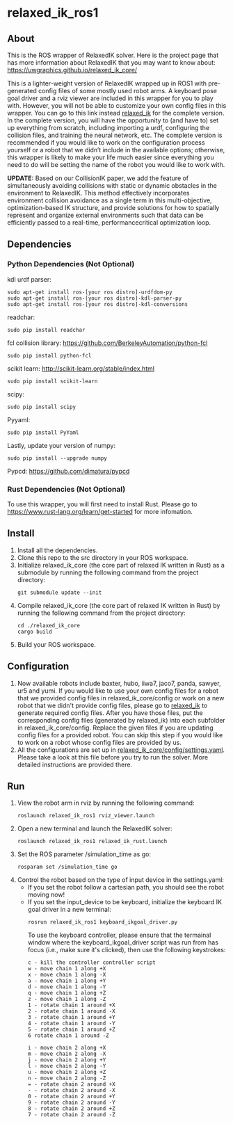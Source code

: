 # relaxed_ik_ros1
## About
This is the ROS wrapper of RelaxedIK solver. Here is the project page that has more information about RelaxedIK that you may want to know about: https://uwgraphics.github.io/relaxed_ik_core/

This is a lighter-weight version of RelaxedIK wrapped up in ROS1 with pre-generated config files of some mostly used robot arms. A keyboard pose goal driver and a rviz viewer are included in this wrapper for you to play with. However, you will not be able to customize your own config files in this wrapper. You can go to this link instead [relaxed_ik](https://github.com/uwgraphics/relaxed_ik) for the complete version. In the complete version, you will have the opportunity to (and have to) set up everything from scratch, including importing a urdf, configuring the collision files, and training the neural network, etc. The complete version is recommended if you would like to work on the configuration process yourself or a robot that we didn’t include in the available options; otherwise, this wrapper is likely to make your life much easier since everything you need to do will be setting the name of the robot you would like to work with.

**UPDATE:** Based on our CollisionIK paper, we add the feature of simultaneously avoiding collisions with static or dynamic obstacles in the environment to RelaxedIK. This method effectively incorporates environment collision avoidance as a single term in this multi-objective, optimization-based IK structure, and provide solutions for how to spatially represent and organize external environments such that data can be efficiently passed to a real-time, performancecritical optimization loop.

## Dependencies
### Python Dependencies (Not Optional)
kdl urdf parser:
```
sudo apt-get install ros-[your ros distro]-urdfdom-py
sudo apt-get install ros-[your ros distro]-kdl-parser-py
sudo apt-get install ros-[your ros distro]-kdl-conversions 
```

readchar:
```
sudo pip install readchar
```

fcl collision library:
https://github.com/BerkeleyAutomation/python-fcl
```
sudo pip install python-fcl
```

scikit learn:
http://scikit-learn.org/stable/index.html
```
sudo pip install scikit-learn
```

scipy:
```
sudo pip install scipy
```

Pyyaml:
```
sudo pip install PyYaml
```

Lastly, update your version of numpy:
```
sudo pip install --upgrade numpy
```

Pypcd:
https://github.com/dimatura/pypcd

### Rust Dependencies (Not Optional)
To use this wrapper, you will first need to install Rust. Please go to https://www.rust-lang.org/learn/get-started for more infomation.

## Install
1. Install all the dependencies.
1. Clone this repo to the src directory in your ROS workspace.
1. Initialize relaxed_ik_core (the core part of relaxed IK written in Rust) as a submodule by running the following command from the project directory: 
	```
	git submodule update --init
	```
1. Compile relaxed_ik_core (the core part of relaxed IK written in Rust) by running the following command from the project directory:
	```
    cd ./relaxed_ik_core
	cargo build
    ```
1. Build your ROS workspace.

## Configuration
1. Now available robots include baxter, hubo, iiwa7, jaco7, panda, sawyer, ur5 and yumi. If you would like to use your own config files for a robot that we provided config files in relaxed_ik_core/config or work on a new robot that we didn't provide config files, please go to [relaxed_ik](https://github.com/uwgraphics/relaxed_ik) to generate required config files. After you have those files, put the corresponding config files (generated by relaxed_ik) into each subfolder in relaxed_ik_core/config. Replace the given files if you are updating config files for a provided robot. You can skip this step if you would like to work on a robot whose config files are provided by us. 
1. All the configurations are set up in [relaxed_ik_core/config/settings.yaml](https://github.com/uwgraphics/relaxed_ik_core/blob/dev/config/settings.yaml). Please take a look at this file before you try to run the solver. More detailed instructions are provided there.

## Run
1. View the robot arm in rviz by running the following command:
    ```
    roslaunch relaxed_ik_ros1 rviz_viewer.launch
    ```
1. Open a new terminal and launch the RelaxedIK solver: 
    ```
    roslaunch relaxed_ik_ros1 relaxed_ik_rust.launch
    ```
1. Set the ROS parameter /simulation_time as go:
    ```
    rosparam set /simulation_time go
    ```
1. Control the robot based on the type of input device in the settings.yaml:
	+ If you set the robot follow a cartesian path, you should see the robot moving now!
	+ If you set the input_device to be keyboard, initialize the keyboard IK goal driver in a new terminal:
		```
		rosrun relaxed_ik_ros1 keyboard_ikgoal_driver.py
		```
		To use the keyboard controller, please ensure that the termainal window where the keyboard_ikgoal_driver script was run from has focus (i.e., make sure it's clicked), then use the following keystrokes: 
		```
		c - kill the controller controller script
		w - move chain 1 along +X
		x - move chain 1 along -X
		a - move chain 1 along +Y
		d - move chain 1 along -Y
		q - move chain 1 along +Z
		z - move chain 1 along -Z
		1 - rotate chain 1 around +X
		2 - rotate chain 1 around -X
		3 - rotate chain 1 around +Y
		4 - rotate chain 1 around -Y
		5 - rotate chain 1 around +Z
		6 rotate chain 1 around -Z

		i - move chain 2 along +X
		m - move chain 2 along -X
		j - move chain 2 along +Y
		l - move chain 2 along -Y
		u - move chain 2 along +Z
		n - move chain 2 along -Z
		= - rotate chain 2 around +X
		- - rotate chain 2 around -X
		0 - rotate chain 2 around +Y
		9 - rotate chain 2 around -Y
		8 - rotate chain 2 around +Z
		7 - rotate chain 2 around -Z
		```
		